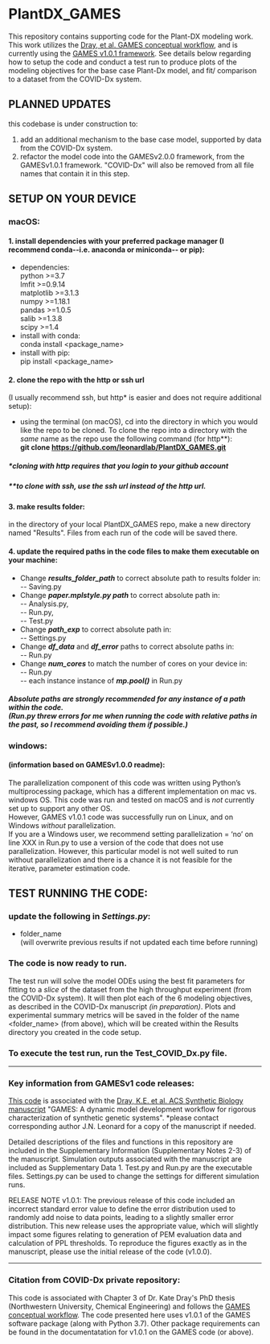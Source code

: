 # PlantDX_GAMES
This repository contains supporting code for the Plant-DX modeling work. This work utilizes the [Dray, et al. GAMES conceptual workflow](https://pubs.acs.org/doi/10.1021/acssynbio.1c00528), and is currently using the [GAMES v1.0.1 framework](https://github.com/leonardlab/GAMES). 
See details below regarding how to setup the code and conduct a test run to produce plots of the modeling objectives for the base case Plant-Dx model, and fit/ comparison to a dataset from the COVID-Dx system. <br />

## PLANNED UPDATES <br />
this codebase is under construction to:
1. add an additional mechanism to the base case model, supported by data from the COVID-Dx system. <br />
2. refactor the model code into the GAMESv2.0.0 framework,  from the GAMESv1.0.1 framework. "COVID-Dx" will also be removed from all file names that contain it in this step.<br />

## SETUP ON YOUR DEVICE <br />
### macOS: <br />
#### 1. install dependencies with your preferred package manager (I recommend conda--i.e. anaconda or miniconda-- or pip): <br />
- dependencies: <br />
python >=3.7 <br />
lmfit >=0.9.14 <br />
matplotlib >=3.1.3 <br />
numpy >=1.18.1 <br />
pandas >=1.0.5 <br />
salib >=1.3.8 <br />
scipy >=1.4 <br />
- install with conda: <br />
conda install <package_name> <br /> 
- install with pip: <br /> 
pip install <package_name> <br />

#### 2. clone the repo with the http or ssh url <br />
(I usually recommend ssh, but http* is easier and does not require additional setup): <br />
- using the terminal (on macOS), cd into the directory in which you would like the repo to be cloned. To clone the repo into a directory with the *same* name as the repo use the following command (for http**):<br />
**git clone https://github.com/leonardlab/PlantDX_GAMES.git** <br />
##### *cloning with http requires that you login to your github account <br />
##### **to clone with ssh, use the ssh url instead of the http url. <br />

#### 3. make results folder: <br />
in the directory of your local PlantDX_GAMES repo, make a new directory named "Results". Files from each run of the code will be saved there. <br />

#### 4. update the required paths in the code files to make them executable on your machine: <br />
- Change ***results_folder_path*** to correct absolute path to results folder in: <br />
-- Saving.py 
- Change ***paper.mplstyle.py path*** to correct absolute path in: <br />
-- Analysis.py,<br />
-- Run.py, <br />
-- Test.py <br />
- Change ***path_exp*** to correct absolute path in: <br />
-- Settings.py<br />
- Change ***df_data*** and ***df_error*** paths to correct absolute paths in: <br />
-- Run.py <br />
- Change ***num_cores*** to match the number of cores on your device in: <br />
-- Run.py <br />
-- each instance instance of ***mp.pool()*** in Run.py <br />
##### Absolute paths are **strongly** recommended for any instance of a path within the code. <br /> (Run.py threw errors for me when running the code with relative paths in the past, so I recommend avoiding them if possible.) <br />

### windows: <br />
#### (information based on GAMESv1.0.0 readme): <br />
The parallelization component of this code was written using Python’s multiprocessing package, which has a different implementation on mac vs. windows OS. This code was run and tested on macOS and is *not* currently set up to support any other OS. <br />
However, GAMES v1.0.1 code was successfully run on Linux, and on Windows *without* parallelization. <br /> If you are a Windows user, we recommend setting parallelization = ‘no’ on line XXX in Run.py to use a version of the code that does not use parallelization. However, this particular model is not well suited to run without parallelization and there is a chance it is not feasible for the iterative, parameter estimation code.
 <br />

## TEST RUNNING THE CODE: <br />
### update the following in ***Settings.py***: <br />
- folder_name <br />
(will overwrite previous results if not updated each time before running) <br />
### The code is now ready to run. <br />
The test run will solve the model ODEs using the best fit parameters for fitting to a *slice* of the dataset from the high throughput experiment (from the COVID-Dx system). It will then plot each of the 6 modeling objectives, as described in the COVID-Dx manuscript *(in preparation)*. Plots and experimental summary metrics will be saved in the folder of the name <folder_name> (from above), which will be created within the Results directory you created in the code setup. <br />
### To execute the test run, run the Test_COVID_Dx.py file.
______________________________________________________________________________

### Key information from GAMESv1 code releases: <br />
[This code](https://github.com/leonardlab/GAMES) is associated with the [Dray, K.E. et al. ACS Synthetic Biology manuscript](https://pubs.acs.org/doi/10.1021/acssynbio.1c00528) 
"GAMES: A dynamic model development workflow for rigorous characterization of synthetic genetic systems". 
*please contact corresponding author J.N. Leonard for a copy of the manuscript if needed.

Detailed descriptions of the files and functions in this repository are included in the Supplementary Information (Supplementary Notes 2-3) of the manuscript. Simulation outputs associated with the manuscript are included as Supplementary Data 1. Test.py and Run.py are the executable files. Settings.py can be used to change the settings for different simulation runs.

RELEASE NOTE v1.0.1: The previous release of this code included an incorrect standard error value to define the error distribution used to randomly add noise to data points, leading to a slightly smaller error distribution. This new release uses the appropriate value, which will slightly impact some figures relating to generation of PEM evaluation data and calculation of PPL thresholds. To reproduce the figures exactly as in the manuscript, please use the initial release of the code (v1.0.0).
______________________________________________________________________________
### Citation from COVID-Dx private repository:
This code is associated with Chapter 3 of Dr. Kate Dray's PhD thesis (Northwestern University, Chemical Engineering) and follows the [GAMES conceptual workflow](https://pubs.acs.org/doi/10.1021/acssynbio.1c00528).
The code presented here uses v1.0.1 of the GAMES software package (along with Python 3.7). Other package requirements can be found in the documentatation for v1.0.1 on the GAMES code (or above).
